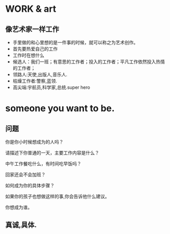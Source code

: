 # WORK & art
## 像艺术家一样工作

* 手里做的和心里想的是一件事的时候，就可以称之为艺术创作。
* 首先要热爱自己的工作
* 工作时在想什么
* 候选人：我们一班；有意思的工作者；投入的工作者；平凡工作依然投入热情的工作者；
* 领路人:天使,出版人,音乐人.
* 枯燥工作者:警察,蓝领.
* 高尖端:宇航员,科学家,总统.super hero

# someone you want to be.

## 问题

你是你小时候想成为的人吗？

请描述下你普通的一天，主要工作内容是什么？

中午工作餐吃什么，有时间吃早饭吗？

回家还会不会加班？

如何成为你的具体步骤？

如果你的孩子也想做这样的事,你会告诉他什么建议。

你想成为谁。

## 真诚,具体.

